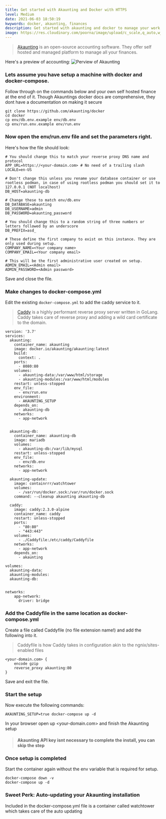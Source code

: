 ```yaml
---
title: Get started with Akaunting and Docker with HTTPS
level: Medium
date: 2021-06-03 18:50:19
kwywords: docker, akaunting, finances
description: Get started with akaunting and docker to manage your work and finances.
image: https://res.cloudinary.com/poorna/image/upload/c_scale,q_auto,w_1300/v1622727459/my-blog/Screenshot_2021-06-03_at_19-05-03_Dashboard_-_Accel_Samurai.png
---
```

>  [Akaunting](https://akaunting.com/) is an open-source accounting software. They offer self hosted and managed platform to manage all your finances.


Here's a preview of accounting:
![Perview of Akaunting](https://res.cloudinary.com/poorna/image/upload/c_scale,q_auto,w_1300/v1622727459/my-blog/Screenshot_2021-06-03_at_19-05-03_Dashboard_-_Accel_Samurai.png)

### Lets assume you have setup a machine with docker and docker-compose.

Follow through on the commands below and your own self hosted finance at the end of it.
Though Akauntings docker docs are comprehensive, they dont have a documentation on making it secure
```
git clone https://github.com/akaunting/docker
cd docker
cp env/db.env.example env/db.env
cp env/run.env.example env/run.env
```

### Now open the env/run.env file and set the parameters right.
Here's how the file should look:

```
# You should change this to match your reverse proxy DNS name and protocol
APP_URL=https://<your-domain.com> # No need of a trailing slash
LOCALE=en-US

# Don't change this unless you rename your database container or use rootless podman, in case of using rootless podman you should set it to 127.0.0.1 (NOT localhost)
DB_HOST=akaunting-db

# Change these to match env/db.env
DB_DATABASE=akaunting
DB_USERNAME=admin
DB_PASSWORD=akaunting_password

# You should change this to a random string of three numbers or letters followed by an underscore
DB_PREFIX=asd_

# These define the first company to exist on this instance. They are only used during setup.
COMPANY_NAME=<Your company name>
COMPANY_EMAIL=<Your company email>

# This will be the first administrative user created on setup.
ADMIN_EMAIL=<Admin email>
ADMIN_PASSWORD=<Admin password>
```
Save and close the file.

### Make changes to docker-compose.yml
Edit the existing `docker-compose.yml` to add the caddy service to it.
> [Caddy](https://caddyserver.com/) is a highly performant reverse proxy server written in GoLang. Caddy takes care of reverse proxy and adding a wild card certificate to the domain.
```
version: '3.7'
services:
  akaunting:
    container_name: akaunting
    image: docker.io/akaunting/akaunting:latest
    build:
      context: .
    ports:
      - 8080:80
    volumes:
      - akaunting-data:/var/www/html/storage
      - akaunting-modules:/var/www/html/modules
    restart: unless-stopped
    env_file:
      - env/run.env
    environment:
      - AKAUNTING_SETUP
    depends_on:
      - akaunting-db
    networks:
      - app-network
    

  akaunting-db:
    container_name: akaunting-db
    image: mariadb
    volumes:
      - akaunting-db:/var/lib/mysql
    restart: unless-stopped
    env_file:
      - env/db.env
    networks:
      - app-network

  akaunting-update:
    image: containrrr/watchtower
    volumes:
      - /var/run/docker.sock:/var/run/docker.sock
    command: --cleanup akaunting akaunting-db

  caddy:
    image: caddy:2.3.0-alpine
    container_name: caddy
    restart: unless-stopped
    ports:
      - "80:80"
      - "443:443"
    volumes:
      - ./Caddyfile:/etc/caddy/Caddyfile
    networks:
      - app-network
    depends_on: 
      - akaunting

volumes:
  akaunting-data:
  akaunting-modules:
  akaunting-db:


networks:
    app-network:
      driver: bridge
```

### Add the Caddyfile in the same location as docker-compose.yml
Create a file called Caddyfile (no file extension name!) and add the following into it.
> Caddyfile is how Caddy takes in configuration akin to the ngnix/sites-enabled files
```
<your-domain.com> {
    encode gzip
    reverse_proxy akaunting:80
}
```
Save and exit the file.

### Start the setup
Now execute the following commands:
```
AKAUNTING_SETUP=true docker-compose up -d
```

In your browser open up <your-domain.com> and finish the Akaunting setup 
> #### Akaunting API key isnt necessary to complete the install, you can skip the step


### Once setup is completed
Start the container again without the env variable that is required for setup.
```
docker-compose down -v
docker-compose up -d
```

### Sweet Perk: Auto-updating your Akaunting installation 
Included in the docker-compose.yml file is a container called watchtower which takes care of the auto updating